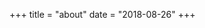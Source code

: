 +++
title = "about"
date = "2018-08-26"
+++

<!-- 当サイトについて

本日はお越しいただき、ありがとうございます。

当サイトは駆け出しwebデザイナーがwebの知識に付いて記事を書いたり、プログラミングについて学んでいるブログです。
 -->

